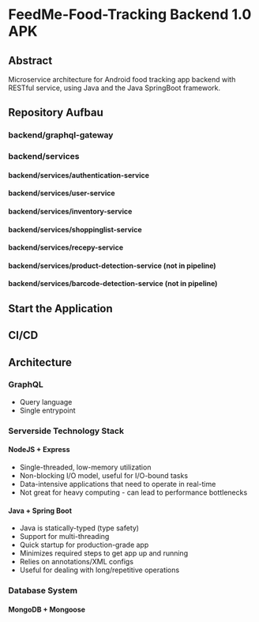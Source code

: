 # FeedMe-Food-Tracking Backend 1.0 APK

## Abstract
Microservice architecture for Android food tracking app backend with RESTful service, using Java and the Java SpringBoot framework.

## Repository Aufbau

### backend/graphql-gateway
### backend/services
#### backend/services/authentication-service
#### backend/services/user-service
#### backend/services/inventory-service
#### backend/services/shoppinglist-service
#### backend/services/recepy-service
#### backend/services/product-detection-service (not in pipeline)
#### backend/services/barcode-detection-service (not in pipeline)

## Start the Application

## CI/CD

## Architecture

### GraphQL
- Query language 
- Single entrypoint

### Serverside Technology Stack
#### NodeJS + Express
- Single-threaded, low-memory utilization
- Non-blocking I/O model, useful for I/O-bound tasks
- Data-intensive applications that need to operate in real-time
- Not great for heavy computing - can lead to performance bottlenecks

#### Java + Spring Boot
- Java is statically-typed (type safety)
- Support for multi-threading
- Quick startup for production-grade app
- Minimizes required steps to get app up and running
- Relies on annotations/XML configs
- Useful for dealing with long/repetitive operations

### Database System

#### MongoDB + Mongoose